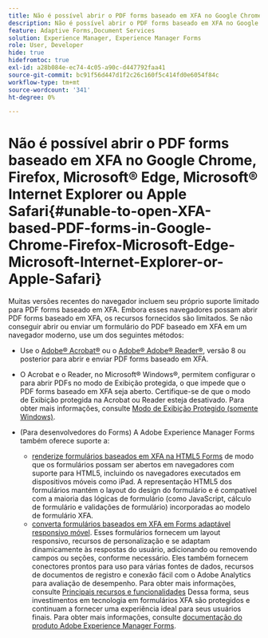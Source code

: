 ```yaml
---
title: Não é possível abrir o PDF forms baseado em XFA no Google Chrome, Firefox, Microsoft&reg; Edge, Microsoft&reg; Internet Explorer ou Apple Safari
description: Não é possível abrir o PDF forms baseado em XFA no Google Chrome, Firefox, Microsoft&reg; Edge, Microsoft&reg; Internet Explorer ou Apple Safari
feature: Adaptive Forms,Document Services
solution: Experience Manager, Experience Manager Forms
role: User, Developer
hide: true
hidefromtoc: true
exl-id: a28b084e-ec74-4c05-a90c-d447792faa41
source-git-commit: bc91f56d447d1f2c26c160f5c414fd0e6054f84c
workflow-type: tm+mt
source-wordcount: '341'
ht-degree: 0%

---
```


# Não é possível abrir o PDF forms baseado em XFA no Google Chrome, Firefox, Microsoft® Edge, Microsoft® Internet Explorer ou Apple Safari{#unable-to-open-XFA-based-PDF-forms-in-Google-Chrome-Firefox-Microsoft-Edge-Microsoft-Internet-Explorer-or-Apple-Safari}

Muitas versões recentes do navegador incluem seu próprio suporte limitado para PDF forms baseado em XFA. Embora esses navegadores possam abrir PDF forms baseado em XFA, os recursos fornecidos são limitados. Se não conseguir abrir ou enviar um formulário do PDF baseado em XFA em um navegador moderno, use um dos seguintes métodos:

* Use o [Adobe® Acrobat®](https://www.adobe.com/acrobat.html) ou o [Adobe® Adobe® Reader®](https://get.adobe.com/reader/), versão 8 ou posterior para abrir e enviar PDF forms baseado em XFA.
* O Acrobat e o Reader, no Microsoft® Windows®, permitem configurar o para abrir PDFs no modo de Exibição protegida, o que impede que o PDF forms baseado em XFA seja aberto. Certifique-se de que o modo de Exibição protegida na Acrobat ou Reader esteja desativado. Para obter mais informações, consulte [Modo de Exibição Protegido (somente Windows)](https://helpx.adobe.com/in/reader/using/protected-mode-windows.html).
* (Para desenvolvedores do Forms) A Adobe Experience Manager Forms também oferece suporte a:

   * [renderize formulários baseados em XFA na HTML5 Forms](https://experienceleague.adobe.com/docs/experience-manager-65-lts/forms/html5-forms/introduction.html?#key-capabilities-of-html-forms-br) de modo que os formulários possam ser abertos em navegadores com suporte para HTML5, incluindo os navegadores executados em dispositivos móveis como iPad. A representação HTML5 dos formulários mantém o layout do design do formulário e é compatível com a maioria das lógicas de formulário (como JavaScript, cálculo de formulário e validações de formulário) incorporadas ao modelo de formulário XFA.
   * [converta formulários baseados em XFA em Forms adaptável responsivo móvel](https://experienceleague.adobe.com/docs/experience-manager-65-lts/forms/adaptive-forms-basic-authoring/creating-adaptive-form.html?#create-an-adaptive-form-based-on-an-xfa-form-template). Esses formulários fornecem um layout responsivo, recursos de personalização e se adaptam dinamicamente às respostas do usuário, adicionando ou removendo campos ou seções, conforme necessário. Eles também fornecem conectores prontos para uso para várias fontes de dados, recursos de documentos de registro e conexão fácil com o Adobe Analytics para avaliação de desempenho. Para obter mais informações, consulte [Principais recursos e funcionalidades](https://experienceleague.adobe.com/docs/experience-manager-cloud-service/content/forms/forms-overview/home.html?lang=en)
Dessa forma, seus investimentos em tecnologia em formulários XFA são protegidos e continuam a fornecer uma experiência ideal para seus usuários finais. Para obter mais informações, consulte [documentação do produto Adobe Experience Manager Forms](https://experienceleague.adobe.com/docs/experience-manager-cloud-service/content/forms/forms-overview/home.html).
